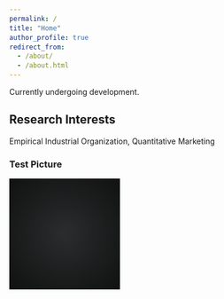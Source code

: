 ```yaml
---
permalink: /
title: "Home"
author_profile: true
redirect_from: 
  - /about/
  - /about.html
---
```


Currently undergoing development.

Research Interests
------
Empirical Industrial Organization, Quantitative Marketing

### Test Picture
![Test](/images/temp.jpg)
